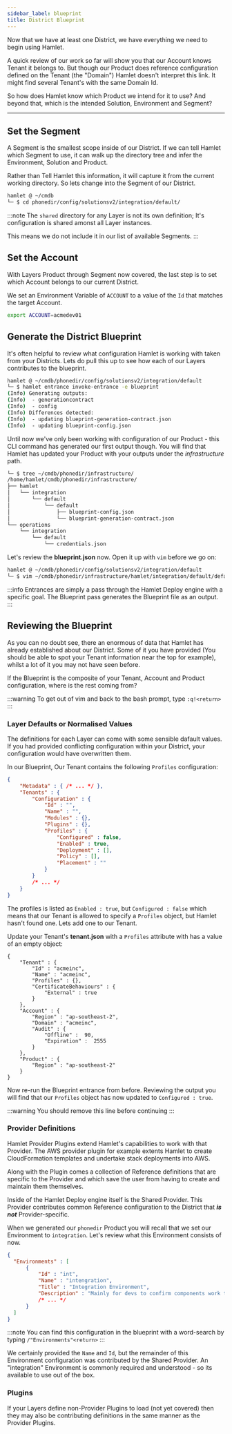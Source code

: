 ```yaml
---
sidebar_label: blueprint
title: District Blueprint
---
```


Now that we have at least one District, we have everything we need to begin using Hamlet.

A quick review of our work so far will show you that our Account knows Tenant it belongs to. But though our Product does reference configuration defined on the Tenant (the "Domain") Hamlet doesn't interpret this link. It might find several Tenant's with the same Domain Id.

So how does Hamlet know which Product we intend for it to use? And beyond that, which is the intended Solution, Environment and Segment?

---

## Set the Segment

A Segment is the smallest scope inside of our District. If we can tell Hamlet which Segment to use, it can walk up the directory tree and infer the Environment, Solution and Product.

Rather than Tell Hamlet this information, it will capture it from the current working directory. So lets change into the Segment of our District.

```bash
hamlet @ ~/cmdb
└─ $ cd phonedir/config/solutionsv2/integration/default/
```

:::note
The `shared` directory for any Layer is not its own definition; It's configuration is shared amonst all Layer instances. 

This means we do not include it in our list of available Segments.
:::

## Set the Account

With Layers Product through Segment now covered, the last step is to set which Account belongs to our current District.

We set an Environment Variable of `ACCOUNT` to a value of the `Id` that matches the target Account.

```bash
export ACCOUNT=acmedev01
```

## Generate the District Blueprint

It's often helpful to review what configuration Hamlet is working with taken from your Districts. Lets do pull this up to see how each of our Layers contributes to the blueprint.

```bash
hamlet @ ~/cmdb/phonedir/config/solutionsv2/integration/default
└─ $ hamlet entrance invoke-entrance -e blueprint
(Info) Generating outputs:
(Info)  - generationcontract
(Info)  - config
(Info) Differences detected:
(Info)  - updating blueprint-generation-contract.json
(Info)  - updating blueprint-config.json
```

Until now we've only been working with configuration of our Product - this CLI command has generated our first output though. You will find that Hamlet has updated your Product with your outputs under the _infrastructure_ path.

```bash
└─ $ tree ~/cmdb/phonedir/infrastructure/
/home/hamlet/cmdb/phonedir/infrastructure/
├── hamlet
│   └── integration
│       └── default
│           └── default
│               ├── blueprint-config.json
│               └── blueprint-generation-contract.json
└── operations
    └── integration
        └── default
            └── credentials.json
```

Let's review the **blueprint.json** now. Open it up with `vim` before we go on:

```bash
hamlet @ ~/cmdb/phonedir/config/solutionsv2/integration/default
└─ $ vim ~/cmdb/phonedir/infrastructure/hamlet/integration/default/default/blueprint-config.json
```

:::info
Entrances are simply a pass through the Hamlet Deploy engine with a specific goal. The Blueprint pass generates the Blueprint file as an output.
:::

## Reviewing the Blueprint

As you can no doubt see, there an enormous of data that Hamlet has already established about our District. Some of it you have provided (You should be able to spot your Tenant information near the top for example), whilst a lot of it you may not have seen before.

If the Blueprint is the composite of your Tenant, Account and Product configuration, where is the rest coming from?

:::warning
To get out of vim and back to the bash prompt, type `:q!<return>` 
:::

### Layer Defaults or Normalised Values

The definitions for each Layer can come with some sensible dafault values. If you had provided conflicting configuration within your District, your configuration would have overwritten them.

In our Blueprint, Our Tenant contains the following `Profiles` configuration:

```json
{
    "Metadata" : { /* ... */ },
    "Tenants" : {
        "Configuration" : {
            "Id" : "",
            "Name" : "",
            "Modules" : {},
            "Plugins" : {},
            "Profiles" : {
                "Configured" : false,
                "Enabled" : true,
                "Deployment" : [],
                "Policy" : [],
                "Placement" : ""
            }
        }
        /* ... */
    }
}
```

The profiles is listed as `Enabled : true`, but `Configured : false` which means that our Tenant is allowed to specify a `Profiles` object, but Hamlet hasn't found one. Lets add one to our Tenant.

Update your Tenant's **tenant.json** with a `Profiles` attribute with has a value of an empty object:

```json{5}
{
    "Tenant" : {
        "Id" : "acmeinc",
        "Name" : "acmeinc",
	    "Profiles" : {},
        "CertificateBehaviours" : {
            "External" : true
        }
    },
    "Account" : {
        "Region" : "ap-southeast-2",
        "Domain" : "acmeinc",
        "Audit" : {
            "Offline" :  90,
            "Expiration" :  2555
        }
    },
    "Product" : {
        "Region" : "ap-southeast-2"
    }
}
```

Now re-run the Blueprint entrance from before. Reviewing the output you will find that our `Profiles` object has now updated to `Configured : true`.

:::warning
You should remove this line before continuing
:::

### Provider Definitions

Hamlet Provider Plugins extend Hamlet's capabilities to work with that Provider. The AWS provider plugin for example extents Hamlet to create CloudFormation templates and undertake stack deployments into AWS.

Along with the Plugin comes a collection of Reference definitions that are specific to the Provider and which save the user from having to create and maintain them themselves.

Inside of the Hamlet Deploy engine itself is the Shared Provider. This Provider contributes common Reference configuration to the District that **_is not_** Provider-specific. 

When we generated our `phonedir` Product you will recall that we set our Environment to `integration`. Let's review what this Environment consists of now.

```json
{
  "Environments" : [
      {
          "Id" : "int",
          "Name" : "intengration",
          "Title" : "Integration Environment",
          "Description" : "Mainly for devs to confirm components work together",
          /* ... */
      }
  ]
}
```

:::note
You can find this configuration in the blueprint with a word-search by typing `/"Environments"<return>`
:::

We certainly provided the `Name` and `Id`, but the remainder of this Environment configuration was contributed by the Shared Provider. An "integration" Environment is commonly required and understood - so its available to use out of the box.


### Plugins

If your Layers define non-Provider Plugins to load (not yet covered) then they may also be contributing definitions in the same manner as the Provider Plugins.